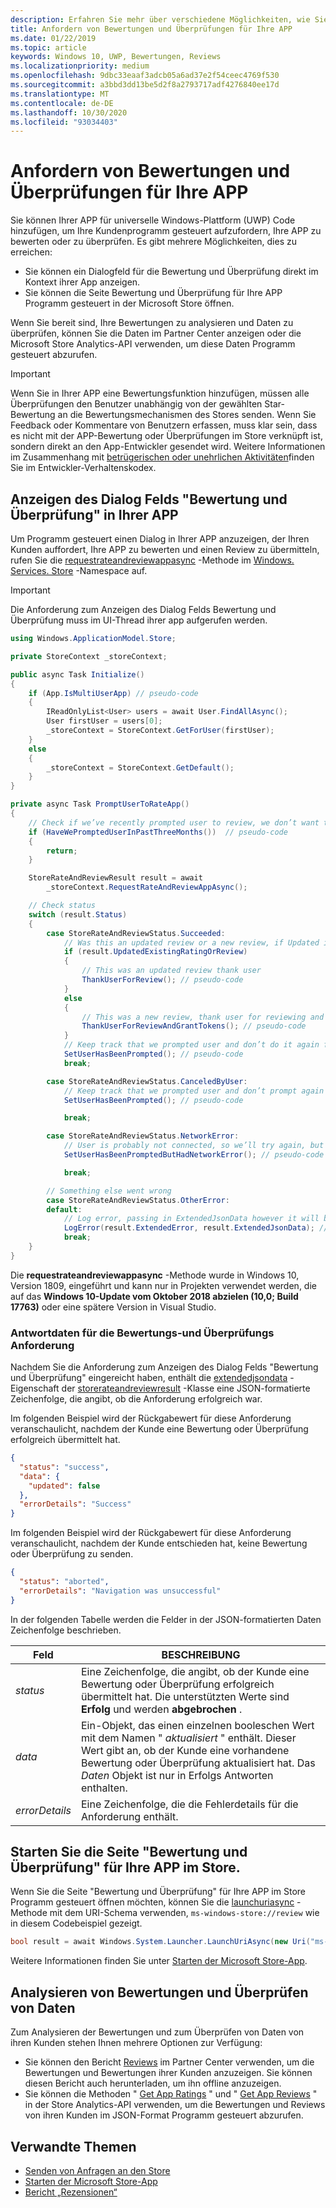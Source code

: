 ```yaml
---
description: Erfahren Sie mehr über verschiedene Möglichkeiten, wie Sie Kundenprogramm gesteuert ermöglichen können, Ihre APP zu bewerten und zu überprüfen.
title: Anfordern von Bewertungen und Überprüfungen für Ihre APP
ms.date: 01/22/2019
ms.topic: article
keywords: Windows 10, UWP, Bewertungen, Reviews
ms.localizationpriority: medium
ms.openlocfilehash: 9dbc33eaaf3adcb05a6ad37e2f54ceec4769f530
ms.sourcegitcommit: a3bbd3dd13be5d2f8a2793717adf4276840ee17d
ms.translationtype: MT
ms.contentlocale: de-DE
ms.lasthandoff: 10/30/2020
ms.locfileid: "93034403"
---
```

# <a name="request-ratings-and-reviews-for-your-app"></a>Anfordern von Bewertungen und Überprüfungen für Ihre APP

Sie können Ihrer APP für universelle Windows-Plattform (UWP) Code hinzufügen, um Ihre Kundenprogramm gesteuert aufzufordern, Ihre APP zu bewerten oder zu überprüfen. Es gibt mehrere Möglichkeiten, dies zu erreichen:
* Sie können ein Dialogfeld für die Bewertung und Überprüfung direkt im Kontext ihrer App anzeigen.
* Sie können die Seite Bewertung und Überprüfung für Ihre APP Programm gesteuert in der Microsoft Store öffnen.

Wenn Sie bereit sind, Ihre Bewertungen zu analysieren und Daten zu überprüfen, können Sie die Daten im Partner Center anzeigen oder die Microsoft Store Analytics-API verwenden, um diese Daten Programm gesteuert abzurufen.

> [!IMPORTANT]
> Wenn Sie in Ihrer APP eine Bewertungsfunktion hinzufügen, müssen alle Überprüfungen den Benutzer unabhängig von der gewählten Star-Bewertung an die Bewertungsmechanismen des Stores senden. Wenn Sie Feedback oder Kommentare von Benutzern erfassen, muss klar sein, dass es nicht mit der APP-Bewertung oder Überprüfungen im Store verknüpft ist, sondern direkt an den App-Entwickler gesendet wird. Weitere Informationen im Zusammenhang mit [betrügerischen oder unehrlichen Aktivitäten](/legal/windows/agreements/store-developer-code-of-conduct#3-fraudulent-or-dishonest-activities)finden Sie im Entwickler-Verhaltenskodex.

## <a name="show-a-rating-and-review-dialog-in-your-app"></a>Anzeigen des Dialog Felds "Bewertung und Überprüfung" in Ihrer APP

Um Programm gesteuert einen Dialog in Ihrer APP anzuzeigen, der Ihren Kunden auffordert, Ihre APP zu bewerten und einen Review zu übermitteln, rufen Sie die [requestrateandreviewappasync](/uwp/api/windows.services.store.storecontext.requestrateandreviewappasync) -Methode im [Windows. Services. Store](/uwp/api/windows.services.store) -Namespace auf. 

> [!IMPORTANT]
> Die Anforderung zum Anzeigen des Dialog Felds Bewertung und Überprüfung muss im UI-Thread ihrer app aufgerufen werden.

```csharp
using Windows.ApplicationModel.Store;

private StoreContext _storeContext;

public async Task Initialize()
{
    if (App.IsMultiUserApp) // pseudo-code
    {
        IReadOnlyList<User> users = await User.FindAllAsync();
        User firstUser = users[0];
        _storeContext = StoreContext.GetForUser(firstUser);
    }
    else
    {
        _storeContext = StoreContext.GetDefault();
    }
}

private async Task PromptUserToRateApp()
{
    // Check if we’ve recently prompted user to review, we don’t want to bother user too often and only between version changes
    if (HaveWePromptedUserInPastThreeMonths())  // pseudo-code
    {
        return;
    }

    StoreRateAndReviewResult result = await 
        _storeContext.RequestRateAndReviewAppAsync();

    // Check status
    switch (result.Status)
    { 
        case StoreRateAndReviewStatus.Succeeded:
            // Was this an updated review or a new review, if Updated is false it means it was a users first time reviewing
            if (result.UpdatedExistingRatingOrReview)
            {
                // This was an updated review thank user
                ThankUserForReview(); // pseudo-code
            }
            else
            {
                // This was a new review, thank user for reviewing and give some free in app tokens
                ThankUserForReviewAndGrantTokens(); // pseudo-code
            }
            // Keep track that we prompted user and don’t do it again for a while
            SetUserHasBeenPrompted(); // pseudo-code
            break;

        case StoreRateAndReviewStatus.CanceledByUser:
            // Keep track that we prompted user and don’t prompt again for a while
            SetUserHasBeenPrompted(); // pseudo-code

            break;

        case StoreRateAndReviewStatus.NetworkError:
            // User is probably not connected, so we’ll try again, but keep track so we don’t try too often
            SetUserHasBeenPromptedButHadNetworkError(); // pseudo-code

            break;

        // Something else went wrong
        case StoreRateAndReviewStatus.OtherError:
        default:
            // Log error, passing in ExtendedJsonData however it will be empty for now
            LogError(result.ExtendedError, result.ExtendedJsonData); // pseudo-code
            break;
    }
}
```

Die **requestrateandreviewappasync** -Methode wurde in Windows 10, Version 1809, eingeführt und kann nur in Projekten verwendet werden, die auf das **Windows 10-Update vom Oktober 2018 abzielen (10,0; Build 17763)** oder eine spätere Version in Visual Studio.

### <a name="response-data-for-the-rating-and-review-request"></a>Antwortdaten für die Bewertungs-und Überprüfungs Anforderung

Nachdem Sie die Anforderung zum Anzeigen des Dialog Felds "Bewertung und Überprüfung" eingereicht haben, enthält die [extendedjsondata](/uwp/api/windows.services.store.storerateandreviewresult.extendedjsondata) -Eigenschaft der [storerateandreviewresult](/uwp/api/windows.services.store.storerateandreviewresult) -Klasse eine JSON-formatierte Zeichenfolge, die angibt, ob die Anforderung erfolgreich war.

Im folgenden Beispiel wird der Rückgabewert für diese Anforderung veranschaulicht, nachdem der Kunde eine Bewertung oder Überprüfung erfolgreich übermittelt hat.

```json
{ 
  "status": "success", 
  "data": {
    "updated": false
  },
  "errorDetails": "Success"
}
```

Im folgenden Beispiel wird der Rückgabewert für diese Anforderung veranschaulicht, nachdem der Kunde entschieden hat, keine Bewertung oder Überprüfung zu senden.

```json
{ 
  "status": "aborted", 
  "errorDetails": "Navigation was unsuccessful"
}
```

In der folgenden Tabelle werden die Felder in der JSON-formatierten Daten Zeichenfolge beschrieben.

| Feld          | BESCHREIBUNG                                                                                                                                   |
|----------------|-----------------------------------------------------------------------------------------------------------------------------------------------|
| *status*       | Eine Zeichenfolge, die angibt, ob der Kunde eine Bewertung oder Überprüfung erfolgreich übermittelt hat. Die unterstützten Werte sind **Erfolg** und werden **abgebrochen** . |
| *data*         | Ein-Objekt, das einen einzelnen booleschen Wert mit dem Namen " *aktualisiert* " enthält. Dieser Wert gibt an, ob der Kunde eine vorhandene Bewertung oder Überprüfung aktualisiert hat. Das *Daten* Objekt ist nur in Erfolgs Antworten enthalten. |
| *errorDetails* | Eine Zeichenfolge, die die Fehlerdetails für die Anforderung enthält.                                                                                     |

## <a name="launch-the-rating-and-review-page-for-your-app-in-the-store"></a>Starten Sie die Seite "Bewertung und Überprüfung" für Ihre APP im Store.

Wenn Sie die Seite "Bewertung und Überprüfung" für Ihre APP im Store Programm gesteuert öffnen möchten, können Sie die [launchuriasync](/uwp/api/windows.system.launcher.launchuriasync) -Methode mit dem URI-Schema verwenden, ```ms-windows-store://review``` wie in diesem Codebeispiel gezeigt.

```csharp
bool result = await Windows.System.Launcher.LaunchUriAsync(new Uri("ms-windows-store://review/?ProductId=9WZDNCRFHVJL"));
```

Weitere Informationen finden Sie unter [Starten der Microsoft Store-App](../launch-resume/launch-store-app.md).

## <a name="analyze-your-ratings-and-reviews-data"></a>Analysieren von Bewertungen und Überprüfen von Daten

Zum Analysieren der Bewertungen und zum Überprüfen von Daten von ihren Kunden stehen Ihnen mehrere Optionen zur Verfügung:
* Sie können den Bericht [Reviews](../publish/reviews-report.md) im Partner Center verwenden, um die Bewertungen und Bewertungen ihrer Kunden anzuzeigen. Sie können diesen Bericht auch herunterladen, um ihn offline anzuzeigen.
* Sie können die Methoden " [Get App Ratings](get-app-ratings.md) " und " [Get App Reviews](get-app-reviews.md) " in der Store Analytics-API verwenden, um die Bewertungen und Reviews von ihren Kunden im JSON-Format Programm gesteuert abzurufen.

## <a name="related-topics"></a>Verwandte Themen

* [Senden von Anfragen an den Store](send-requests-to-the-store.md)
* [Starten der Microsoft Store-App](../launch-resume/launch-store-app.md)
* [Bericht „Rezensionen“](../publish/reviews-report.md)
